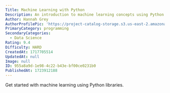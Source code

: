 ```yaml
---
Title: Machine Learning with Python
Description: An introduction to machine learning concepts using Python.
Author: Hannah Grey
AuthorProfilePic: 'https://project-catalog-storage.s3.us-east-2.amazonaws.com/images/pfp.png'
PrimaryCategory: programming
SecondaryCategories:
  - Data Science
Rating: 9.4
Difficulty: HARD
CreatedAt: 1717705514
UpdatedAt: null
Image: null
ID: 955a8a9d-1e98-4c22-b43e-bf00ce0231b0
PublishedAt: 1723912188
---
```


Get started with machine learning using Python libraries.
